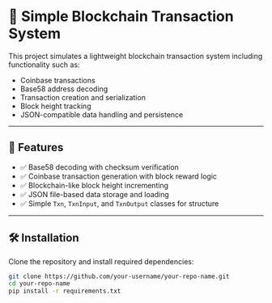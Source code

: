 # 🔐 Simple Blockchain Transaction System

This project simulates a lightweight blockchain transaction system including functionality such as:

- Coinbase transactions
- Base58 address decoding
- Transaction creation and serialization
- Block height tracking
- JSON-compatible data handling and persistence

---

## 🚀 Features

- ✅ Base58 decoding with checksum verification
- ✅ Coinbase transaction generation with block reward logic
- ✅ Blockchain-like block height incrementing
- ✅ JSON file-based data storage and loading
- ✅ Simple `Txn`, `TxnInput`, and `TxnOutput` classes for structure

---

## 🛠️ Installation

Clone the repository and install required dependencies:

```bash
git clone https://github.com/your-username/your-repo-name.git
cd your-repo-name
pip install -r requirements.txt
